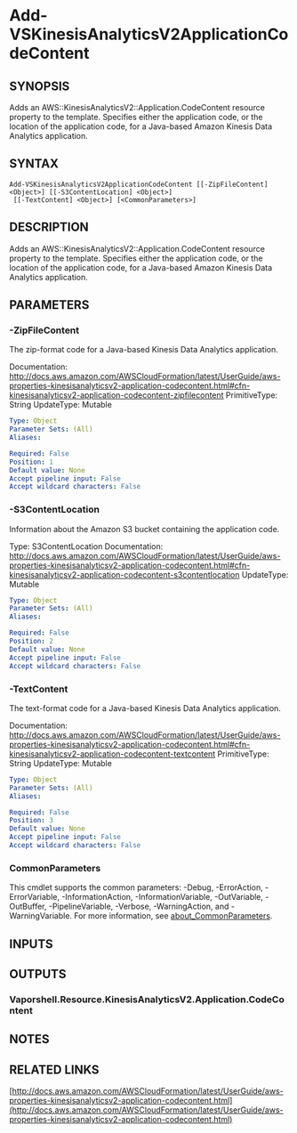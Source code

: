 # Add-VSKinesisAnalyticsV2ApplicationCodeContent

## SYNOPSIS
Adds an AWS::KinesisAnalyticsV2::Application.CodeContent resource property to the template.
Specifies either the application code, or the location of the application code, for a Java-based Amazon Kinesis Data Analytics application.

## SYNTAX

```
Add-VSKinesisAnalyticsV2ApplicationCodeContent [[-ZipFileContent] <Object>] [[-S3ContentLocation] <Object>]
 [[-TextContent] <Object>] [<CommonParameters>]
```

## DESCRIPTION
Adds an AWS::KinesisAnalyticsV2::Application.CodeContent resource property to the template.
Specifies either the application code, or the location of the application code, for a Java-based Amazon Kinesis Data Analytics application.

## PARAMETERS

### -ZipFileContent
The zip-format code for a Java-based Kinesis Data Analytics application.

Documentation: http://docs.aws.amazon.com/AWSCloudFormation/latest/UserGuide/aws-properties-kinesisanalyticsv2-application-codecontent.html#cfn-kinesisanalyticsv2-application-codecontent-zipfilecontent
PrimitiveType: String
UpdateType: Mutable

```yaml
Type: Object
Parameter Sets: (All)
Aliases:

Required: False
Position: 1
Default value: None
Accept pipeline input: False
Accept wildcard characters: False
```

### -S3ContentLocation
Information about the Amazon S3 bucket containing the application code.

Type: S3ContentLocation
Documentation: http://docs.aws.amazon.com/AWSCloudFormation/latest/UserGuide/aws-properties-kinesisanalyticsv2-application-codecontent.html#cfn-kinesisanalyticsv2-application-codecontent-s3contentlocation
UpdateType: Mutable

```yaml
Type: Object
Parameter Sets: (All)
Aliases:

Required: False
Position: 2
Default value: None
Accept pipeline input: False
Accept wildcard characters: False
```

### -TextContent
The text-format code for a Java-based Kinesis Data Analytics application.

Documentation: http://docs.aws.amazon.com/AWSCloudFormation/latest/UserGuide/aws-properties-kinesisanalyticsv2-application-codecontent.html#cfn-kinesisanalyticsv2-application-codecontent-textcontent
PrimitiveType: String
UpdateType: Mutable

```yaml
Type: Object
Parameter Sets: (All)
Aliases:

Required: False
Position: 3
Default value: None
Accept pipeline input: False
Accept wildcard characters: False
```

### CommonParameters
This cmdlet supports the common parameters: -Debug, -ErrorAction, -ErrorVariable, -InformationAction, -InformationVariable, -OutVariable, -OutBuffer, -PipelineVariable, -Verbose, -WarningAction, and -WarningVariable. For more information, see [about_CommonParameters](http://go.microsoft.com/fwlink/?LinkID=113216).

## INPUTS

## OUTPUTS

### Vaporshell.Resource.KinesisAnalyticsV2.Application.CodeContent
## NOTES

## RELATED LINKS

[http://docs.aws.amazon.com/AWSCloudFormation/latest/UserGuide/aws-properties-kinesisanalyticsv2-application-codecontent.html](http://docs.aws.amazon.com/AWSCloudFormation/latest/UserGuide/aws-properties-kinesisanalyticsv2-application-codecontent.html)

